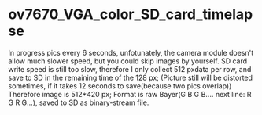 # ov7670_VGA_color_SD_card_timelapse
In progress
pics every 6 seconds, unfotunately, the camera module doesn't allow much slower speed, but you could skip images by yourself.
SD card write speed is still too slow, therefore I only collect 512 pxdata per row, and save to SD in the remaining time of the 128 px;
(Picture still will be distorted sometimes, if it takes 12 seconds to save(because two pics overlap))
Therefore image is 512*420 px; Format is raw Bayer(G B G B.... next line: R G R G...), saved to SD as binary-stream file.
